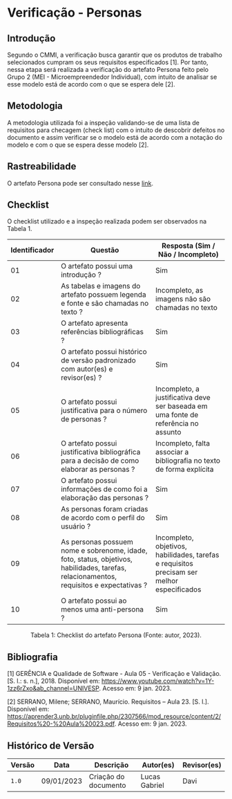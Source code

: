# Verificação - Personas

## Introdução

Segundo o CMMI, a verificação busca garantir que os produtos de trabalho selecionados cumpram os seus requisitos especificados [1]. Por tanto, nessa etapa será realizada a verificação do artefato Persona feito pelo Grupo 2 (MEI - Microempreendedor Individual), com intuito de analisar se esse modelo está de acordo com o que se espera dele [2].

## Metodologia

A metodologia utilizada foi a inspeção validando-se de uma lista de requisitos para checagem (check list) com o intuito de descobrir defeitos no documento e assim verificar se o modelo está de acordo com a notação do modelo e com o que se espera desse modelo [2].

## Rastreabilidade

O artefato Persona pode ser consultado nesse [link](https://requisitos-de-software.github.io/2022.2-MEI/Elicitacao/personas/).

## Checklist

O checklist utilizado e a inspeção realizada podem ser observados na Tabela 1.

| Identificador | Questão                                                                                                                                  | Resposta (Sim / Não / Incompleto)                                                          |
| ------------- | ---------------------------------------------------------------------------------------------------------------------------------------- | ------------------------------------------------------------------------------------------ |
| 01            | O artefato possui uma introdução ?                                                                                                       | Sim                                                                                        |
| 02            | As tabelas e imagens do artefato possuem legenda e fonte e são chamadas no texto ?                                                       | Incompleto, as imagens não são chamadas no texto                                           |
| 03            | O artefato apresenta referências bibliográficas ?                                                                                        | Sim                                                                                        |
| 04            | O artefato possui histórico de versão padronizado com autor(es) e revisor(es) ?                                                          | Sim                                                                                        |
| 05            | O artefato possui justificativa para o número de personas ?                                                                              | Incompleto, a justificativa deve ser baseada em uma fonte de referência no assunto         |
| 06            | O artefato possui justificativa bibliográfica para a decisão de como elaborar as personas ?                                                | Incompleto, falta associar a bibliografia no texto de forma explícita                       |
| 07            | O artefato possui informações de como foi a elaboração das personas ?                                                                   | Sim                                                                                        |
| 08            | As personas foram criadas de acordo com o perfil do usuário ?                                                                            | Sim                                                                                        |
| 09            | As personas possuem nome e sobrenome, idade, foto, status, objetivos, habilidades, tarefas, relacionamentos, requisitos e expectativas ? | Incompleto, objetivos, habilidades, tarefas e requisitos precisam ser melhor especificados |
| 10            | O artefato possui ao menos uma anti-persona ?                                                                                            | Sim                                                                                        |

<div style="text-align: center">
<p> Tabela 1: Checklist do artefato Persona (Fonte: autor, 2023).</p>
</div>

## Bibliografia

[1] GERÊNCIA e Qualidade de Software - Aula 05 - Verificação e Validação. [S. l.: s. n.], 2018. Disponível em: <https://www.youtube.com/watch?v=1Y-1zz6rZxo&ab_channel=UNIVESP>. Acesso em: 9 jan. 2023.

[2] SERRANO, Milene; SERRANO, Maurício. Requisitos – Aula 23. [S. l.]. Disponível em: <https://aprender3.unb.br/pluginfile.php/2307566/mod_resource/content/2/Requisitos%20-%20Aula%20023.pdf>. Acesso em: 9 jan. 2023.

## Histórico de Versão

| Versão | Data       | Descrição            | Autor(es)     | Revisor(es) |
| ------ | ---------- | -------------------- | ------------- | ----------- |
| `1.0`  | 09/01/2023 | Criação do documento | Lucas Gabriel |    Davi         |
